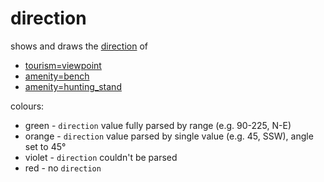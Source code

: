 # direction

shows and draws the [direction](https://wiki.openstreetmap.org/wiki/Key:direction) of 

* [tourism=viewpoint](https://wiki.openstreetmap.org/wiki/Tag:tourism%3Dviewpoint)
* [amenity=bench](https://wiki.openstreetmap.org/wiki/Tag:amenity%3Dbench)
* [amenity=hunting_stand](https://wiki.openstreetmap.org/wiki/Tag:amenity%3Dhunting_stand)

colours:

- green - `direction` value fully parsed by range (e.g. 90-225, N-E)
- orange - `direction` value parsed by single value (e.g. 45, SSW), angle set to 45°
- violet - `direction` couldn't be parsed
- red - no `direction`